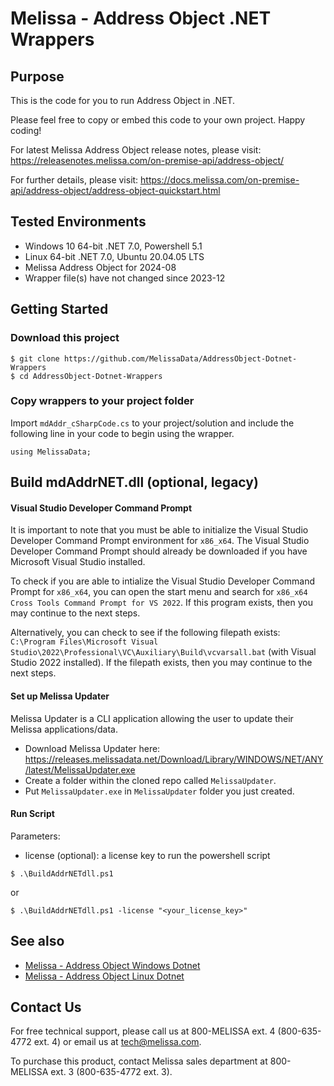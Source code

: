 # Melissa - Address Object .NET Wrappers

## Purpose

This is the code for you to run Address Object in .NET.

Please feel free to copy or embed this code to your own project. Happy coding!

For latest Melissa Address Object release notes, please visit: https://releasenotes.melissa.com/on-premise-api/address-object/

For further details, please visit: https://docs.melissa.com/on-premise-api/address-object/address-object-quickstart.html

## Tested Environments

- Windows 10 64-bit .NET 7.0, Powershell 5.1
- Linux 64-bit .NET 7.0, Ubuntu 20.04.05 LTS
- Melissa Address Object for 2024-08
- Wrapper file(s) have not changed since 2023-12

## Getting Started

### Download this project
```
$ git clone https://github.com/MelissaData/AddressObject-Dotnet-Wrappers
$ cd AddressObject-Dotnet-Wrappers
```

### Copy wrappers to your project folder

Import `mdAddr_cSharpCode.cs` to your project/solution and include the following line in your code to begin using the wrapper.

```
using MelissaData;
```

## Build mdAddrNET.dll (optional, legacy)

#### Visual Studio Developer Command Prompt
It is important to note that you must be able to initialize the Visual Studio Developer Command Prompt environment for `x86_x64`. The Visual Studio Developer Command Prompt should already be downloaded if you have Microsoft Visual Studio installed. 

To check if you are able to intialize the Visual Studio Developer Command Prompt for `x86_x64`, you can open the start menu and search for `x86_x64 Cross Tools Command Prompt for VS 2022`. If this program exists, then you may continue to the next steps.

Alternatively, you can check to see if the following filepath exists: `C:\Program Files\Microsoft Visual Studio\2022\Professional\VC\Auxiliary\Build\vcvarsall.bat` (with Visual Studio 2022 installed). If the filepath exists, then you may continue to the next steps.

#### Set up Melissa Updater 
Melissa Updater is a CLI application allowing the user to update their Melissa applications/data. 

- Download Melissa Updater here: <https://releases.melissadata.net/Download/Library/WINDOWS/NET/ANY/latest/MelissaUpdater.exe>
- Create a folder within the cloned repo called `MelissaUpdater`.
- Put `MelissaUpdater.exe` in `MelissaUpdater` folder you just created.

#### Run Script
Parameters:
- license (optional): a license key to run the powershell script

```
$ .\BuildAddrNETdll.ps1
```

or

```
$ .\BuildAddrNETdll.ps1 -license "<your_license_key>"
```

## See also

- [Melissa - Address Object Windows Dotnet](https://github.com/MelissaData/AddressObject-Dotnet)
- [Melissa - Address Object Linux Dotnet](https://github.com/MelissaData/AddressObject-Dotnet-Linux)
    
## Contact Us

For free technical support, please call us at 800-MELISSA ext. 4 (800-635-4772 ext. 4) or email us at tech@melissa.com.

To purchase this product, contact Melissa sales department at 800-MELISSA ext. 3 (800-635-4772 ext. 3).
